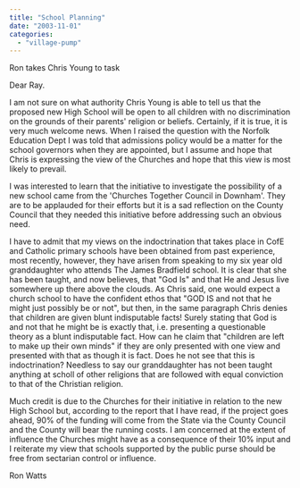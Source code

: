 ```yaml
---
title: "School Planning"
date: "2003-11-01"
categories: 
  - "village-pump"
---
```


Ron takes Chris Young to task

Dear Ray.

I am not sure on what authority Chris Young is able to tell us that the proposed new High School will be open to all children with no discrimination on the grounds of their parents' religion or beliefs. Certainly, if it is true, it is very much welcome news. When I raised the question with the Norfolk Education Dept I was told that admissions policy would be a matter for the school governors when they are appointed, but I assume and hope that Chris is expressing the view of the Churches and hope that this view is most likely to prevail.

I was interested to learn that the initiative to investigate the possibility of a new school came from the 'Churches Together Council in Downham'. They are to be applauded for their efforts but it is a sad reflection on the County Council that they needed this initiative before addressing such an obvious need.

I have to admit that my views on the indoctrination that takes place in CofE and Catholic primary schools have been obtained from past experience, most recently, however, they have arisen from speaking to my six year old granddaughter who attends The James Bradfield school. It is clear that she has been taught, and now believes, that "God Is" and that He and Jesus live somewhere up there above the clouds. As Chris said, one would expect a church school to have the confident ethos that "GOD IS and not that he might just possibly be or not", but then, in the same paragraph Chris denies that children are given blunt indisputable facts! Surely stating that God is and not that he might be is exactly that, i.e. presenting a questionable theory as a blunt indisputable fact. How can he claim that "children are left to make up their own minds" if they are only presented with one view and presented with that as though it is fact. Does he not see that this is indoctrination? Needless to say our granddaughter has not been taught anything at scholl of other religions that are followed with equal conviction to that of the Christian religion.

Much credit is due to the Churches for their initiative in relation to the new High School but, according to the report that I have read, if the project goes ahead, 90% of the funding will come from the State via the County Council and the County will bear the running costs. I am concerned at the extent of influence the Churches might have as a consequence of their 10% input and I reiterate my view that schools supported by the public purse should be free from sectarian control or influence.

Ron Watts
